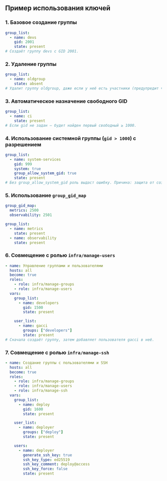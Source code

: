 ## Пример использования ключей

### 1. Базовое создание группы
```yaml
group_list:
  - name: devs
    gid: 2001
    state: present
# Создаёт группу devs с GID 2001.
```

### 2. Удаление группы
```yaml
group_list:
  - name: oldgroup
    state: absent
# Удалит группу oldgroup, даже если у неё есть участники (предупредит через debug:).
```

### 3. Автоматическое назначение свободного GID
```yaml
group_list:
  - name: ci
    state: present
# Если gid не задан — будет найден первый свободный ≥ 1000.
```

### 4. Использование системной группы (`gid > 1000`) с разрешением
```yaml
group_list:
  - name: system-services
    gid: 999
    system: true
    group_allow_system_gid: true
    state: present
# Без group_allow_system_gid роль выдаст ошибку. Причина: защита от создания системных групп по ошибке. GID < 1000 — зарезервирован для системных групп: daemon, bin, mail, systemd-journal, и т.д.
```

### 5. Использование `group_gid_map`
```yaml
group_gid_map:
  metrics: 2500
  observability: 2501

group_list:
  - name: metrics
    state: present
  - name: observability
    state: present
```

### 6. Совмещение с ролью `infra/manage-users`
```yaml
- name: Управление группами и пользователями
  hosts: all
  become: true
  roles:
    - role: infra/manage-groups
    - role: infra/manage-users
  vars:
    group_list:
      - name: developers
        gid: 1500
        state: present

    user_list:
      - name: gacci
        groups: ["developers"]
        state: present
# Сначала создаёт группу, затем добавляет пользователя gacci в неё.
```

### 7. Совмещение с ролью `infra/manage-ssh` 
```yaml
- name: Создание группы с пользователями и SSH
  hosts: all
  become: true
  roles:
    - role: infra/manage-groups
    - role: infra/manage-users
    - role: infra/manage-ssh
  vars:
    group_list:
      - name: deploy
        gid: 1600
        state: present

    user_list:
      - name: deployer
        groups: ["deploy"]
        state: present

    users:
      - name: deployer
        generate_ssh_key: true
        ssh_key_type: ed25519
        ssh_key_comment: deploy@access
        ssh_key_force: false
        state: present
```
